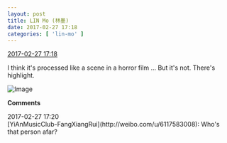 ```yaml
---
layout: post
title: LIN Mo (林墨)
date: 2017-02-27 17:18
categories: [ 'lin-mo' ]
---
```


<div class="weibo-info">
  <a href="http://weibo.com/6108312042/ExulHoBRG">2017-02-27 17:18</a>
</div>

I think it's processed like a scene in a horror film … But it's not. There's highlight.

<!-- more -->

![Image](http://wx3.sinaimg.cn/mw690/006FnQZYgy1fd55co2dl6j32c033y7wh.jpg)

**Comments**

<div class="weibo-info">2017-02-27 17:20</div>
[YiAnMusicClub-FangXiangRui](http://weibo.com/u/6117583008): Who's that person afar?
